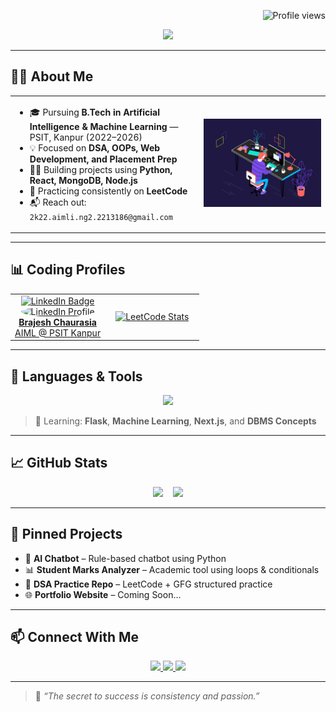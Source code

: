 <!-- Profile views -->
<p align="right">
  <img src="https://komarev.com/ghpvc/?username=brajesh-chaurasia&label=Profile+Views&color=blue&style=flat" alt="Profile views" />
</p>

<!-- Typing Banner with Name -->
<p align="center">
  <img src="https://readme-typing-svg.demolab.com?font=Fira+Code&size=26&duration=3000&pause=1000&center=true&vCenter=true&width=750&lines=Hi%2C+I'm+Brajesh+Chaurasia+%F0%9F%91%8B;B.Tech+%7C+AIML+Student+%7C+PSIT+Kanpur;DSA+%26+Placement-Focused+Coder;Learning+Projects+%2B+Building+Future" />
</p>

---

## 👨‍🎓 About Me

<table>
  <tr>
    <td width="60%">
      <ul>
        <li>🎓 Pursuing <strong>B.Tech in Artificial Intelligence & Machine Learning</strong> — PSIT, Kanpur (2022–2026)</li>
        <li>💡 Focused on <strong>DSA, OOPs, Web Development, and Placement Prep</strong></li>
        <li>👨‍💻 Building projects using <strong>Python, React, MongoDB, Node.js</strong></li>
        <li>🎯 Practicing consistently on <strong>LeetCode</strong></li>
        <li>📬 Reach out: <code>2k22.aimli.ng2.2213186@gmail.com</code></li>
      </ul>
    </td>
    <td align="center">
      <img src="https://github.com/brajesh-chaurasia/brajesh-chaurasia/blob/main/cool-coder.gif?raw=true" width="220" />
    </td>
  </tr>
</table>

---

## 📊 Coding Profiles

<table>
  <tr>
    <td align="center" width="50%">
      <!-- LinkedIn Profile Badge -->
      <div align="center">
        <a href="https://www.linkedin.com/in/brajesh-chaurasia/" target="_blank">
          <img src="https://img.shields.io/badge/LinkedIn-Profile-blue?style=for-the-badge&logo=linkedin" alt="LinkedIn Badge" />
        </a>
        <br/>
        <a href="https://www.linkedin.com/in/brajesh-chaurasia/" target="_blank">
          <img src="https://media.licdn.com/dms/image/D4D03AQHoRNeDyN-FCw/profile-displayphoto-shrink_800_800/0/1708586021633?e=2147483647&v=beta&t=3fGp2m0kjgtAqNdk2yRkDwpy9y9A8jc5k7RV6m7EpUI" width="120" height="120" style="border-radius: 50%;" alt="LinkedIn Profile" />
          <br/>
          <strong>Brajesh Chaurasia</strong><br/>AIML @ PSIT Kanpur
        </a>
      </div>
    </td>
    <td align="center" width="50%">
      <!-- LeetCode Profile -->
      <a href="https://leetcode.com/u/2213186/" target="_blank">
        <img src="https://leetcard.jacoblin.cool/2213186?theme=dark&font=Consolas&ext=activity" alt="LeetCode Stats" />
      </a>
    </td>
  </tr>
</table>

---

## 🧰 Languages & Tools

<p align="center">
  <img src="https://skillicons.dev/icons?i=py,cpp,c,html,css,js,ts,react,tailwind,nodejs,express,mongodb,git,github,vscode,linux,figma,postgresql,mysql,bootstrap" />
</p>

> 📌 Learning: **Flask**, **Machine Learning**, **Next.js**, and **DBMS Concepts**

---

## 📈 GitHub Stats

<p align="center">
  <img src="https://github-readme-stats.vercel.app/api?username=brajesh-chaurasia&show_icons=true&theme=github_dark&count_private=true" height="200"/>
  &nbsp;&nbsp;
  <img src="https://github-readme-streak-stats.herokuapp.com?user=brajesh-chaurasia&theme=github-dark" height="200"/>
</p>

---

## 📌 Pinned Projects

- 🤖 **AI Chatbot** – Rule-based chatbot using Python  
- 📊 **Student Marks Analyzer** – Academic tool using loops & conditionals  
- 🧠 **DSA Practice Repo** – LeetCode + GFG structured practice  
- 🌐 **Portfolio Website** – Coming Soon...

---

## 📫 Connect With Me

<p align="center">
  <a href="https://www.linkedin.com/in/brajesh-chaurasia/" target="_blank">
    <img src="https://img.shields.io/badge/LinkedIn-0077B5?style=for-the-badge&logo=linkedin&logoColor=white" />
  </a>
  <a href="https://www.instagram.com/ig_brajesh_18" target="_blank">
    <img src="https://img.shields.io/badge/Instagram-E4405F?style=for-the-badge&logo=instagram&logoColor=white" />
  </a>
  <a href="https://github.com/brajesh-chaurasia" target="_blank">
    <img src="https://img.shields.io/badge/GitHub-171515?style=for-the-badge&logo=github&logoColor=white" />
  </a>
</p>

---

> 🚀 *“The secret to success is consistency and passion.”*
